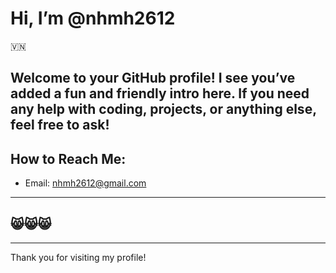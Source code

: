 #  Hi, I’m @nhmh2612
🇻🇳

Welcome to your GitHub profile!
I see you’ve added a fun and friendly intro here. If you need any help with coding, projects, or anything else, feel free to ask! 
---

##  How to Reach Me:
-  Email: [nhmh2612@gmail.com](mailto:nhmh2612@gmail.com)  

---

## 😸😸😸

---

Thank you for visiting my profile! 
